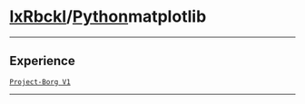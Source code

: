 # [lxRbckl](https://github.com/lxRbckl/lxRbckl/tree/main)/[Python](https://github.com/lxRbckl/lxRbckl/tree/main/Python)matplotlib

---

## Experience
[`Project-Borg V1`](https://github.com/lxRbckl/Project-Borg/blob/V1/README.md)

---
